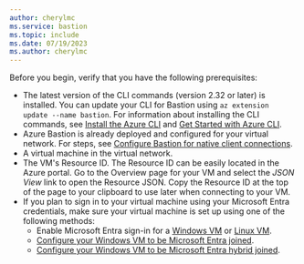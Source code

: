 ```yaml
---
author: cherylmc
ms.service: bastion
ms.topic: include
ms.date: 07/19/2023
ms.author: cherylmc
---
```

Before you begin, verify that you have the following prerequisites:

* The latest version of the CLI commands (version 2.32 or later) is installed. You can update your CLI for Bastion using `az extension update --name bastion`. For information about installing the CLI commands, see [Install the Azure CLI](/cli/azure/install-azure-cli) and [Get Started with Azure CLI](/cli/azure/get-started-with-azure-cli).
* Azure Bastion is already deployed and configured for your virtual network. For steps, see [Configure Bastion for native client connections](../articles/bastion/native-client.md).
* A virtual machine in the virtual network.
* The VM's Resource ID. The Resource ID can be easily located in the Azure portal. Go to the Overview page for your VM and select the *JSON View* link to open the Resource JSON. Copy the Resource ID at the top of the page to your clipboard to use later when connecting to your VM.
* If you plan to sign in to your virtual machine using your Microsoft Entra credentials, make sure your virtual machine is set up using one of the following methods:
  * Enable Microsoft Entra sign-in for a [Windows VM](../articles/active-directory/devices/howto-vm-sign-in-azure-ad-windows.md) or [Linux VM](../articles/active-directory/devices/howto-vm-sign-in-azure-ad-linux.md).
  * [Configure your Windows VM to be Microsoft Entra joined](../articles/active-directory/devices/concept-directory-join.md).
  * [Configure your Windows VM to be Microsoft Entra hybrid joined](../articles/active-directory/devices/concept-hybrid-join.md).
